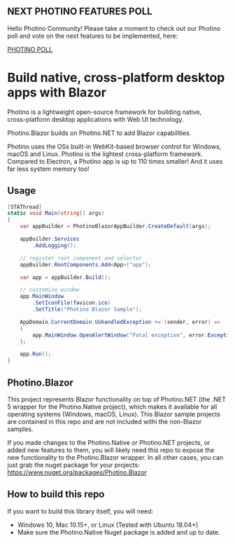 ## <span>NEXT PHOTINO FEATURES POLL</span>
Hello Photino Community! Please take a moment to check out our Photino poll and vote on the next features to be implemented, here:

[PHOTINO POLL](https://github.com/tryphotino/photino.NET/discussions/117)


# Build native, cross-platform desktop apps with Blazor

Photino is a lightweight open-source framework for building native,  
cross-platform desktop applications with Web UI technology.

Photino.Blazor builds on <span>Photino.</span>NET to add Blazor capabilities.

Photino uses the OSs built-in WebKit-based browser control for Windows, macOS and Linux.
Photino is the lightest cross-platform framework. Compared to Electron, a Photino app is up to 110 times smaller! And it uses far less system memory too!

## Usage
```C#
[STAThread]
static void Main(string[] args)
{
	var appBuilder = PhotinoBlazorAppBuilder.CreateDefault(args);

	appBuilder.Services
		.AddLogging();

	// register root component and selector
	appBuilder.RootComponents.Add<App>("app");

	var app = appBuilder.Build();

	// customize window
	app.MainWindow
	    .SetIconFile(favicon.ico)
		.SetTitle("Photino Blazor Sample");

	AppDomain.CurrentDomain.UnhandledException += (sender, error) =>
	{
		app.MainWindow.OpenAlertWindow("Fatal exception", error.ExceptionObject.ToString());
	};

	app.Run();
}
```


## Photino.Blazor

This project represents Blazor functionality on top of <span>Photino.</span>NET (the .NET 5 wrapper for the Photino.Native project), which makes it available for all operating systems (Windows, macOS, Linux).
This Blazor sample projects are contained in this repo and are not included withi the non-Blazor samples. 

If you made changes to the Photino.Native or <span>Photino.</span>NET projects, or added new features to them, you will likely need this repo to expose the new functionality to the Photino.Blazor wrapper.
In all other cases, you can just grab the nuget package for your projects:
https://www.nuget.org/packages/Photino.Blazor

## How to build this repo

If you want to build this library itself, you will need:
 * Windows 10, Mac 10.15+, or Linux (Tested with Ubuntu 18.04+)
 * Make sure the Photino.Native Nuget package is added and up to date.
